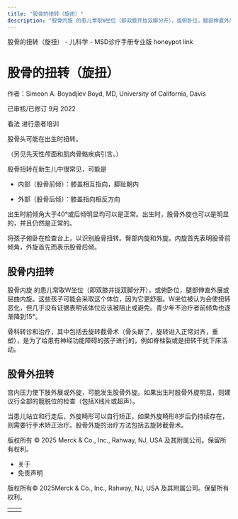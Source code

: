 ```yaml
---
title: "股骨的扭转（旋扭）"
description: "股骨内旋 的患儿常取W坐位（即双膝并拢双脚分开），或俯卧位，腿部伸直外展或屈曲内旋。这些孩子可能会采取这个体位，因为它更舒服。W坐位被认为会使扭转恶化，但几乎没有证据表明该体位应该被阻止或避免。青少年不治疗者前倾角也逐渐降到15°。"
---
```


﻿股骨的扭转（旋扭） \- 儿科学 \- MSD诊疗手册专业版 honeypot link

# 股骨的扭转（旋扭）

作者：Simeon A. Boyadjiev Boyd, MD, University of California, Davis

已审核/已修订 9月 2022

看法 进行患者培训

股骨头可能在出生时扭转。

（另见先天性颅面和肌肉骨骼疾病引言。）

股骨扭转在新生儿中很常见，可能是

- 内部（股骨前倾）：膝盖相互指向，脚趾朝内

- 外部（股骨后倾）：膝盖指向相反方向


出生时前倾角大于40°或后倾明显均可以是正常。出生时，股骨外旋也可以是明显的，并且仍然是正常的。

将孩子俯卧在检查台上，以识别股骨扭转。臀部内旋和外旋。内旋首先表明股骨前倾角，外旋首先而表示股骨后倾。

## 股骨内扭转

股骨内旋 的患儿常取W坐位（即双膝并拢双脚分开），或俯卧位，腿部伸直外展或屈曲内旋。这些孩子可能会采取这个体位，因为它更舒服。W坐位被认为会使扭转恶化，但几乎没有证据表明该体位应该被阻止或避免。青少年不治疗者前倾角也逐渐降到15°。

骨科转诊和治疗，其中包括去旋转截骨术（骨头断了，旋转进入正常对齐，重塑），是为了给患有神经功能障碍的孩子进行的，例如脊柱裂或是扭转干扰下床活动。

## 股骨外扭转

宫内压力使下肢外展或外旋，可能发生股骨外旋。如果出生时股骨外旋明显，则建议行全部的髋脱位的检查（包括X线片或超声）。

当患儿站立和行走后，外旋畸形可以自行矫正，如果外旋畸形8岁后仍持续存在，则需要行手术矫正治疗。股骨外旋的治疗方法包括去旋转截骨术。



版权所有 © 2025
Merck & Co., Inc., Rahway, NJ, USA 及其附属公司。保留所有权利。

- 关于
- 免责声明

版权所有© 2025Merck & Co., Inc., Rahway, NJ, USA 及其附属公司。保留所有权利。

|     |     |
| --- | --- |
|  |  |